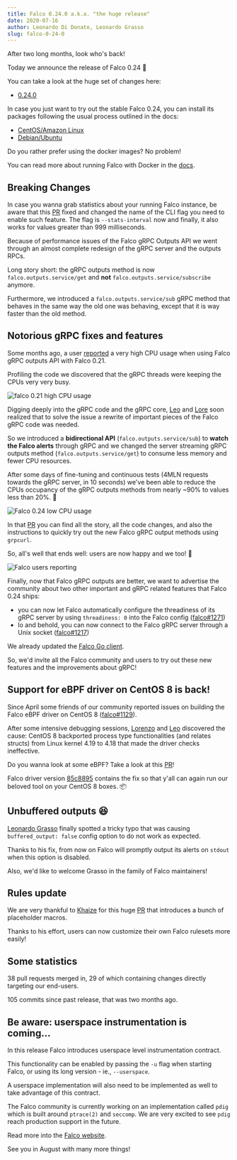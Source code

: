 ```yaml
---
title: Falco 0.24.0 a.k.a. "the huge release"
date: 2020-07-16
author: Leonardo Di Donato, Leonardo Grasso
slug: falco-0-24-0
---
```


After two long months, look who's back!

Today we announce the release of Falco 0.24 🥳

You can take a look at the huge set of changes here:

- [0.24.0](https://github.com/falcosecurity/falco/releases/tag/0.24.0)

In case you just want to try out the stable Falco 0.24, you can install its packages following the usual process outlined in the docs:

- [CentOS/Amazon Linux](https://falco.org/docs/getting-started/installation/#centos-rhel)
- [Debian/Ubuntu](https://falco.org/docs/getting-started/installation/#debian)

Do you rather prefer using the docker images? No problem!

You can read more about running Falco with Docker in the [docs](https://falco.org/docs/getting-started/running/#docker).

## Breaking Changes

In case you wanna grab statistics about your running Falco instance, be aware that this [PR](https://github.com/falcosecurity/falco/pull/1308) fixed and changed the name of the CLI flag you need to enable such feature. The flag is `--stats-interval` now and finally, it also works for values greater than 999 milliseconds.

Because of performance issues of the Falco gRPC Outputs API we went through an almost complete redesign of the gRPC server and the outputs RPCs.

Long story short: the gRPC outputs method is now `falco.outputs.service/get` and **not** `falco.outputs.service/subscribe` anymore.

Furthermore, we introduced a `falco.outputs.service/sub` gRPC method that behaves in the same way the old one was behaving, except that it is way faster than the old method.

## Notorious gRPC fixes and features

Some months ago, a user [reported](https://github.com/falcosecurity/falco/issues/1126) a very high CPU usage when using Falco gRPC outputs API with Falco 0.21.

Profiling the code we discovered that the gRPC threads were keeping the CPUs very very busy.

![falco 0.21 high CPU usage](/img/grpc-outputs-before.png)

Digging deeply into the gRPC code and the gRPC core, [Leo](https://github.com/leodido) and [Lore](https://github.com/fntlnz) soon realized that to solve the issue a rewrite of important pieces of the Falco gRPC code was needed.

So we introduced a **bidirectional API** (`falco.outputs.service/sub`) to **watch the Falco alerts** through gRPC and we changed the server streaming gRPC outputs method (`falco.outputs.service/get`) to consume less memory and fewer CPU resources.

After some days of fine-tuning and continuous tests (4MLN requests towards the gRPC server, in 10 seconds) we've been able to reduce the CPUs occupancy of the gRPC outputs methods from nearly ~90% to values less than 20%. 🚀

![Falco 0.24 low CPU usage](/img/grpc-outputs-after.png)

In that [PR](https://github.com/falcosecurity/falco/pull/1241) you can find all the story, all the code changes, and also the instructions to quickly try out the new Falco gRPC output methods using `grpcurl`.

So, all's well that ends well: users are now happy and we too! 🤗

![Falco users reporting ](/img/cpu-usage-with-grpc-back-to-normal.png)

Finally, now that Falco gRPC outputs are better, we want to advertise the community about two other important and gRPC related features that Falco 0.24 ships:

- you can now let Falco automatically configure the threadiness of its gRPC server by using `threadiness: 0` into the Falco config ([falco#1271](https://github.com/falcosecurity/falco/pull/1271))
- lo and behold, you can now connect to the Falco gRPC server through a Unix socket ([falco#1217](https://github.com/falcosecurity/falco/pull/1217))

We already updated the [Falco Go client](https://github.com/falcosecurity/go-client).

So, we'd invite all the Falco community and users to try out these new features and the improvements about gRPC!

## Support for eBPF driver on CentOS 8 is back!

Since April some friends of our community reported issues on building the Falco eBPF driver on CentOS 8 ([falco#1129](https://github.com/falcosecurity/falco/issues/1129)).

After some intensive debugging sessions, [Lorenzo](https://github.com/fntlnz) and [Leo](https://github.com/leodido) discovered the cause: CentOS 8 backported process type functionalities (and relates structs) from Linux kernel 4.19 to 4.18 that made the driver checks ineffective.

Do you wanna look at some eBPF? Take a look at this [PR](https://github.com/draios/sysdig/pull/1650/files)!

Falco driver version [85c8895](https://github.com/falcosecurity/falco/pull/1305) contains the fix so that y'all can again run our beloved tool on your CentOS 8 boxes. 📦

## Unbuffered outputs 😆

[Leonardo Grasso](https://github.com/leogr) finally spotted a tricky typo that was causing `buffered_output: false` config option to do not work as expected.

Thanks to his fix, from now on Falco will promptly output its alerts on `stdout` when this option is disabled.

Also, we'd like to welcome Grasso in the family of Falco maintainers!

## Rules update

We are very thankful to [Khaize](https://github.com/Kaizhe) for this huge [PR](https://github.com/falcosecurity/falco/pull/1294) that introduces a bunch of placeholder macros.

Thanks to his effort, users can now customize their own Falco rulesets more easily!

## Some statistics

38 pull requests merged in, 29 of which containing changes directly targeting our end-users.

105 commits since past release, that was two months ago.

## Be aware: userspace instrumentation is coming...

In this release Falco introduces userspace level instrumentation contract.

This functionality can be enabled by passing the `-u` flag when starting Falco, or using its long version - ie., `--userspace`.

A userspace implementation will also need to be implemented as well to take advantage of this contract.

The Falco community is currently working on an implementation called `pdig` which is built around `ptrace(2)` and `seccomp`. We are very excited to see `pdig` reach production support in the future.

Read more into the [Falco website](https://falco.org/docs/event-sources/drivers/#userspace-instrumentation).

See you in August with many more things!
